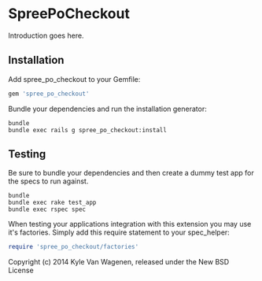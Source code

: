 SpreePoCheckout
===============

Introduction goes here.

Installation
------------

Add spree_po_checkout to your Gemfile:

```ruby
gem 'spree_po_checkout'
```

Bundle your dependencies and run the installation generator:

```shell
bundle
bundle exec rails g spree_po_checkout:install
```

Testing
-------

Be sure to bundle your dependencies and then create a dummy test app for the specs to run against.

```shell
bundle
bundle exec rake test_app
bundle exec rspec spec
```

When testing your applications integration with this extension you may use it's factories.
Simply add this require statement to your spec_helper:

```ruby
require 'spree_po_checkout/factories'
```

Copyright (c) 2014 Kyle Van Wagenen, released under the New BSD License
